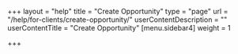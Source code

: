 +++
layout = "help"
title = "Create Opportunity"
type = "page"
url = "/help/for-clients/create-opportunity/"
userContentDescription = ""
userContentTitle = "Create Opportunity"
[menu.sidebar4]
weight = 1

+++
